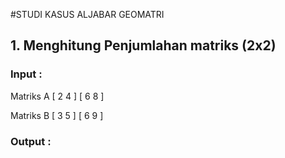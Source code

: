 #STUDI KASUS ALJABAR GEOMATRI

## 1. Menghitung Penjumlahan matriks (2x2)

### Input :


Matriks A
[ 2 4 ]
[ 6 8 ]


Matriks B 
[ 3 5 ]
[ 6 9 ]


### Output : 
